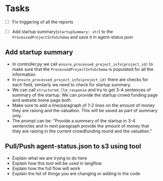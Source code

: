 # Tasks
- [ ] Fix triggering of all the reports
- [ ] Add startup summary(`startupSummary: str`) to the `ProcessedProjectInfoSchema` and save it in agent-status.json


## Add startup summary
- In controller.py we call `ensure_processed_project_info(project_id)` to make sure that the `ProcessedProjectInfoSchema`
is populated for all the information.
- In `ensure_processed_project_info(project_id)` there are checks for each field, similarly we need to check for 
startup summary.
- We can call `structured_llm_response` and try to get 3-4 sentences of summary of the startup. We 
can provide the startup crowd funding page and website home page both. 
- Make sure to add a line/paragraph of 1-2 lines on the amount of money they are raising and the valuation. This
will be saved as part of summary only. 
- The prompt can be: "Provide a summary of the startup in 3-4 sentenctes and in next paragraph provide the amount of money that 
they are raising in the current crowdfunding round and the valuation."

## Pull/Push agent-status.json to s3 using tool
- Explain what we are trying to do here
- Explain how this tool will be used in langflow
- Explain how the full flow will work
- Explain the list of things you are changing or adding in the code
